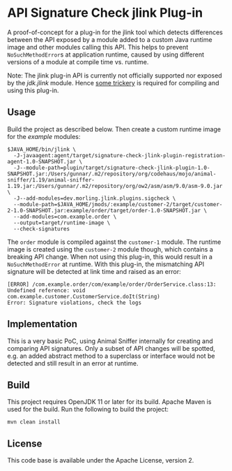 # API Signature Check jlink Plug-in

A proof-of-concept for a plug-in for the jlink tool which detects differences between the API exposed by a module added to a custom Java runtime image and other modules calling this API.
This helps to prevent ``NoSuchMethodError``s at application runtime,
caused by using different versions of a module at compile time vs. runtime.

Note: The jlink plug-in API is currently not officially supported nor exposed by the _jdk.jlink_ module.
Hence [some trickery](https://in.relation.to/2017/12/12/exploring-jlink-plugin-api-in-java-9/#trick-2-the-java-agent) is required for compiling and using this plug-in.

## Usage

Build the project as described below. Then create a custom runtime image for the _example_ modules:

```shell
$JAVA_HOME/bin/jlink \
  -J-javaagent:agent/target/signature-check-jlink-plugin-registration-agent-1.0-SNAPSHOT.jar \
  -J--module-path=plugin/target/signature-check-jlink-plugin-1.0-SNAPSHOT.jar:/Users/gunnar/.m2/repository/org/codehaus/mojo/animal-sniffer/1.19/animal-sniffer-1.19.jar:/Users/gunnar/.m2/repository/org/ow2/asm/asm/9.0/asm-9.0.jar \
  -J--add-modules=dev.morling.jlink.plugins.sigcheck \
  --module-path=$JAVA_HOME/jmods/:example/customer-2/target/customer-2-1.0-SNAPSHOT.jar:example/order/target/order-1.0-SNAPSHOT.jar \
  --add-modules=com.example.order \
  --output=target/runtime-image \
  --check-signatures
```

The `order` module is compiled against the `customer-1` module.
The runtime image is created using the `customer-2` module though, which contains a breaking API change.
When not using this plug-in, this would result in a `NoSuchMethodError` at runtime.
With this plug-in, the mismatching API signature will be detected at link time and raised as an error:

```shell
[ERROR] /com.example.order/com/example/order/OrderService.class:13: Undefined reference: void com.example.customer.CustomerService.doIt(String)
Error: Signature violations, check the logs
```

## Implementation

This is a very basic PoC, using Animal Sniffer internally for creating and comparing API signatures.
Only a subset of API changes will be spotted, e.g. an added abstract method to a superclass or interface would not be detected and still result in an error at runtime.

## Build

This project requires OpenJDK 11 or later for its build.
Apache Maven is used for the build.
Run the following to build the project:

```shell
mvn clean install
```

## License

This code base is available under the Apache License, version 2.